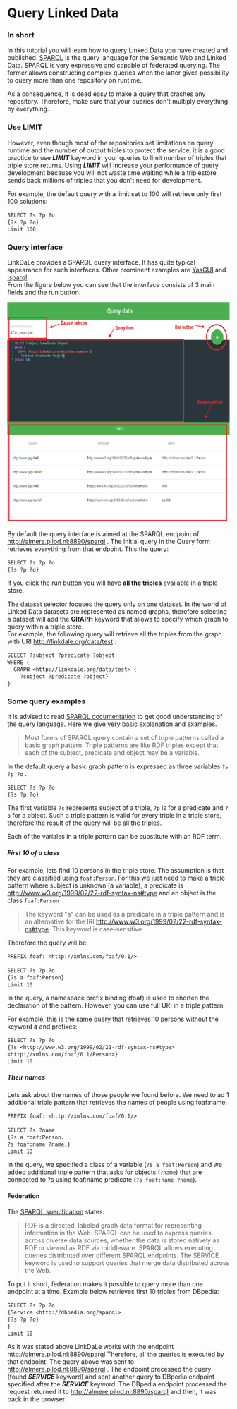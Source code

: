 Query Linked Data
======

### In short
In this tutorial you will learn how to query Linked Data you have created and published. 
[SPARQL](https://www.w3.org/TR/sparql11-query/) is the query language for the Semantic Web and Linked Data. 
SPARQL is very expressive and capable of federated querying. The former allows constructing complex queries when 
the latter gives possibility to query more than one repository on runtime. 

As a consequence, it is dead easy to make a query that crashes any repository. Therefore, make sure that your queries don't multiply everything by everything. 


### Use LIMIT
However, even though most of the repositories set limitations on query runtime and the number 
of output triples to protect the service, it is a good practice to use ***LIMIT*** keyword in your queries to limit number of triples that triple store returns.
Using ***LIMIT*** will increase your performance of query development because you 
will not waste time waiting while a triplestore sends back millions of triples that you don't 
need for development.  

For example, the default query with a limit set to 100 will retrieve only first 100 solutions:


```
SELECT ?s ?p ?o 
{?s ?p ?o}
Limit 100

```


### Query interface
LinkDaLe provides a SPARQL query interface. It has quite typical appearance for such interfaces. 
Other prominent examples are [YasGUI](http://yasgui.org/) and [isparql](https://www.openlinksw.com/isparql/)  
From the figure below you can see that the interface consists of 3 main fields and the run button.

 <img src="/images/query_interface.png" height="500" title="Query interface of LInkDaLe"/>
 
By default the query interface is aimed at the SPARQL endpoint of <http://almere.pilod.nl:8890/sparql> . 
The initial query in the Query form retrieves everything from that endpoint. 
This the query:

```
SELECT ?s ?p ?o 
{?s ?p ?o}

```

If you click the run button you will have **all the triples** available in a triple store. 

The dataset selector focuses the query only on one dataset. 
In the world of Linked Data datasets are represented as named graphs, 
therefore selecting a dataset will add the **GRAPH** keyword that allows to specify which graph to query within a triple store.  
For example, the following query will retrieve all the triples from the graph with URI 
<http://linkdale.org/data/test> :

```
SELECT ?subject ?predicate ?object 
WHERE { 
  GRAPH <http://linkdale.org/data/test> {
    ?subject ?predicate ?object}
}

```
### Some query examples

It is advised to read [SPARQL documentation](https://www.w3.org/TR/sparql11-query/) to get good understanding of the query language.
Here we give very basic explanation and examples.

> Most forms of SPARQL query contain a set of triple patterns called a basic graph pattern. 
Triple patterns are like RDF triples except that each of the subject, predicate and object 
may be a variable. 


In the default query a basic graph pattern is expressed as three variables  `?s ?p ?o` . 

```
SELECT ?s ?p ?o 
{?s ?p ?o}
```

The first variable `?s` represents subject of a triple, `?p` is for a predicate and `?o` for a object.
Such a triple pattern is valid for every triple in a triple store, therefore the result of the 
query will be all the triples.  

Each of the variales in a triple pattern can be substitute with an RDF term. 

##### First 10 of a class
For example, lets find 10 persons in the triple store. 
The assumption is that they are classified using `foaf:Person`.
For this we just need to make a triple pattern where subject is unknown (a variable), 
a predicate is <http://www.w3.org/1999/02/22-rdf-syntax-ns#type>  and an object is the class `foaf:Person`

>The keyword "a" can be used as a predicate in a triple pattern and is an alternative for the IRI  <http://www.w3.org/1999/02/22-rdf-syntax-ns#type>. This keyword is case-sensitive.

Therefore the query will be:

```
PREFIX foaf: <http://xmlns.com/foaf/0.1/>

SELECT ?s ?p ?o 
{?s a foaf:Person}
Limit 10
```
In the query, a namespace prefix binding (foaf) is used to shorten the declaration of the pattern. 
However, you can use full URI in a triple pattern.

For example, this is the same query that retrieves 10 persons without the keyword **a** and prefixes:

```
SELECT ?s ?p ?o 
{?s <http://www.w3.org/1999/02/22-rdf-syntax-ns#type>  <http://xmlns.com/foaf/0.1/Person>}
Limit 10
```

##### Their names

Lets ask about the names of those people we found before. We need to ad 1 additional triple pattern that retrieves the names of people using foaf:name:

```
PREFIX foaf: <http://xmlns.com/foaf/0.1/>

SELECT ?s ?name 
{?s a foaf:Person.
?s foaf:name ?name.}
Limit 10
```
In the query, we specified a class of a variable (`?s a foaf:Person`) and we added additional triple pattern 
that asks for objects (`?name`) that are connected to ?s using foaf:name predicate (`?s foaf:name ?name`).



#### Federation

The [SPARQL specification](https://www.w3.org/TR/2013/REC-sparql11-federated-query-20130321/) states:

>RDF is a directed, labeled graph data format for representing information in the Web. 
>SPARQL can be used to express queries across diverse data sources, whether the data is stored 
natively as RDF or viewed as RDF via middleware. 
SPARQL allows executing queries distributed over different SPARQL endpoints. 
The SERVICE keyword is used to support queries that merge data distributed across the Web.

To put it short, federation makes it possible to query more than one endpoint at a time.
Example below retrieves first 10 triples from DBpedia:

```
SELECT ?s ?p ?o 
{Service <http://dbpedia.org/sparql>
{?s ?p ?o}
}
Limit 10
```

As it was stated above LinkDaLe works with the endpoint <http://almere.pilod.nl:8890/sparql>
Therefore, all the queries is executed by that endpoint. The query above was sent
 to <http://almere.pilod.nl:8890/sparql> . The endpoint precessed the query (found ***SERVICE*** keyword) and 
 sent another query to DBpedia endpoint specified after the ***SERVICE*** keyword. The DBpedia endpoint processed the request returned it to <http://almere.pilod.nl:8890/sparql> and then, it was back in the browser.  
